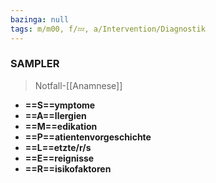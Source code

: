 ```yaml
---
bazinga: null
tags: m/m00, f/💤, a/Intervention/Diagnostik
---
```

### SAMPLER
> Notfall-[[Anamnese]]
- **==S==ymptome**
- **==A==llergien**
- **==M==edikation**
- **==P==atientenvorgeschichte**
- **==L==etzte/r/s**
- **==E==reignisse**
- **==R==isikofaktoren**